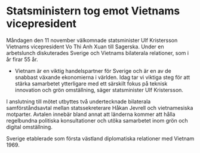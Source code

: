 # Statsministern tog emot Vietnams vicepresident

Måndagen den 11 november välkomnade statsminister Ulf Kristersson Vietnams vicepresident Vo Thi Anh Xuan till Sagerska. Under en arbetslunch diskuterades Sverige och Vietnams bilaterala relationer, som i år firar 55 år.

- Vietnam är en viktig handelspartner för Sverige och är en av de snabbast växande ekonomierna i världen. Idag tar vi viktiga steg för att stärka samarbetet ytterligare med ett särskilt fokus på teknisk innovation och grön omställning, säger statsminister Ulf Kristersson.

I anslutning till mötet utbyttes två undertecknade bilaterala samförståndsavtal mellan statssekreterare Håkan Jevrell och vietnamesiska motparter. Avtalen innebär bland annat att länderna kommer att hålla regelbundna politiska konsultationer och utöka samarbetet inom grön och digital omställning.

Sverige etablerade som första västland diplomatiska relationer med Vietnam 1969.
